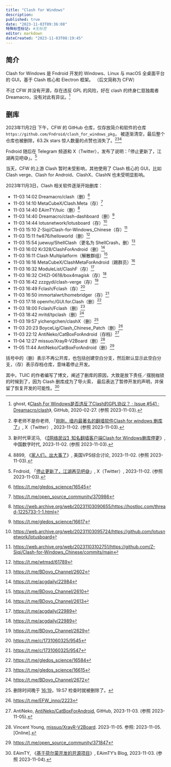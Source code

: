 ```yaml
---
title: "Clash for Windows"
description:
published: true
date: "2023-11-03T09:36:08"
特殊标签标记: #无标签
editor: markdown
dateCreated: "2023-11-03T08:19:45"
---
```


## 简介

Clash for Windows 是 Fndroid 开发的 Windows、Linux 与 macOS 全桌面平台的 GUI，基于 Clash 核心和 Electron 框架。
（后文简称为 CFW）

不过 CFW 并没有开源，存在违反 GPL 的风险，好在 clash 的终身仁慈独裁者 Dreamacro，没有对此有异议。[^cl541]

[^cl541]: ghost, 《[Clash For Windows是否违反了Clash的GPL协议？ · Issue #541 · Dreamacro/clash](https://web.archive.org/web/20231025223859/https://github.com/Dreamacro/clash/issues/541)》, GitHub, 2020-02-27. (参照 2023-11-03).

## 删库

2023年11月2日 下午，CFW 的 GitHub 仓库，仅存放简介和软件的仓库 `https://github.com/Fndroid/clash_for_windows_pkg`，
被逐渐清空，最后整个仓库也被删除，63.2k stars 惊人数量的点赞也消失了。[^19349][^01751][^24923]

[^19349]: 李老师不是你老师, 「[刚刚，墙内最著名的翻墙软件Clash for windows 删库了](https://twitter.com/whyyoutouzhele/status/1719989543837819349)」, X（Twitter）, 2023-11-02. (参照 2023-11-03).

[^01751]: 新时代草泥马, 《[【网络民议】知名翻墙客户端Clash for Windows删库停更](https://web.archive.org/web/20231102151730/https://chinadigitaltimes.net/chinese/701751.html)》, 中国数字时代, 2023-11-02. (参照 2023-11-03).

[^24923]: 8899, 《[家人们，出大事了](https://web.archive.org/web/20231103014048/https://hostloc.com/thread-1224923-1-1.html)》, 美国VPS综合讨论, 2023-11-02. (参照 2023-11-03).

Fndroid 随后在 Telegram 频道和 X（Twitter），发布了说明：「停止更新了，江湖再见吧😅」。[^09092]

[^09092]: Fndroid, 「[停止更新了，江湖再见吧😅](https://twitter.com/fndroid/status/1719980029571109092)」, X（Twitter）, 2023-11-02. (参照 2023-11-03).

当天，CFW 的上游 Clash 暂时未受影响，其他使用了 Clash 核心的 GUI，比如 Clash verge、Clash for Android、ClashX、ClashN
也未受明显影响。

2023年11月3日，Clash 相关软件逐渐开始删库：

+   11-03 14:02 Dreamacro/clash（删）[^c_0]
+   11-03 14:10 MetaCubeX/Clash.Meta（存）[^c_1]
+   11-03 14:40 EAimTY/tuic（删）[^c_2]
+   11-03 14:40 Dreamacro/clash-dashboard（删）[^c_13]
+   11-03 14:44 lotusnetwork/lotusboard（存）[^c_16]
+   11-03 15:10 Z-Siqi/Clash-for-Windows_Chinese（存）[^c_15]
+   11-03 15:11 fw876/helloworld（删）[^c_3]
+   11-03 15:54 juewuy/ShellClash（更名为 ShellCrash，删）[^c_4]
+   11-03 16:02 Kr328/ClashForAndroid（删）[^c_5]
+   11-03 16:11 Clash Multiplatform（解散群组）[^c_6]
+   11-03 16:16 MetaCubeX/ClashMetaForAndroid（踢群员）[^c_7]
+   11-03 16:32 ModuleList/ClashF（存）[^c_8]
+   11-03 16:32 CHIZI-0618/box4magisk（存）[^c_8]
+   11-03 16:42 zzzgydi/clash-verge（存）[^c_9]
+   11-03 16:49 Fclash/Fclash（存）[^c_10]
+   11-03 16:50 immortalwrt/homebridger（存）[^c_11]
+   11-03 17:18 openrhc/GUI.for.Clash（删）[^c_12]
+   11-03 18:00 Fclash/Fclash（删）[^c_14]
+   11-03 18:42 mritd/tpclash（删）[^c_17]
+   11-03 19:57 yichengchen/clashX（删）[^c_18]
+   11-03 20:23 BoyceLig/Clash_Chinese_Patch（删）[^c_22]
+   11-03 22:12 AntiNeko/CatBoxForAndroid（存档）[^c_19]
+   11-04 12:27 missuo/XrayR-V2Board（删）[^c_21]
+   11-05 11:44 AntiNeko/CatBoxForAndroid（删）[^c_20]

[^c_0]:  https://t.me/gledos_science/16545
[^c_1]:  https://t.me/open_source_community/370986
[^c_2]:  https://web.archive.org/web/20231103090655/https://hostloc.com/thread-1225733-1-1.html
[^c_13]: https://t.me/gledos_science/16617
[^c_16]: https://web.archive.org/web/20231103095724/https://github.com/lotusnetwork/lotusboard
[^c_15]: https://web.archive.org/web/20231103102751/https://github.com/Z-Siqi/Clash-for-Windows_Chinese/commits/main
[^c_3]:  https://t.me/wtmsd/61789
[^c_6]:  https://t.me/BDovo_Channel/2610
[^c_7]:  https://t.me/BDovo_Channel/2613
[^c_8]:  https://t.me/acgdaily/22989
[^c_9]:  https://t.me/BDovo_Channel/2629
[^c_4]:  https://t.me/BDovo_Channel/2602
[^c_5]:  https://t.me/acgdaily/22984
[^c_10]: https://t.me/c/1731060325/9545
[^c_11]: https://t.me/c/1731060325/9547
[^c_12]: https://t.me/gledos_science/16584
[^c_14]: https://t.me/gledos_science/16615
[^c_17]: https://t.me/BDovo_Channel/2672
[^c_18]: 删除时间晚于 [16:19](https://web.archive.org/web/20231103120124/https://hostloc.com/thread-1225812-1-1.html)，19:57 检查时就被删除了。
[^c_19]: AntiNeko, [AntiNeko/CatBoxForAndroid](http://archive.today/2023.11.03-141256/https://github.com/AntiNeko/CatBoxForAndroid), GitHub, 2023-11-03. (参照 2023-11-05).
[^c_20]: https://t.me/open_source_community/371847
[^c_21]: Vincent Young, [missuo/XrayR-V2Board](https://web.archive.org/web/20231105081141/https://github.com/missuo/XrayR-V2Board/). 2023-11-05. 参照: 2023-11-05. [Online].
[^c_22]: https://t.me/EFW_inno/2223

括号中的（删）表示不再公开库，也包括创建空白分支，然后默认显示此空白分支，（存）表示存档仓库，意味着停止开发。

其中，TUIC 的作者编写了博文，阐述了删库的原因，大致是放下责任／摆脱枷锁的时候到了，因为 Clash 删库成为了导火索，
最后表达了暂停开发的声明，并保留了恢复开发的可能性。[^opboh]

[^opboh]: EAimTY, 《[基于荷尔蒙开发的开源项目](https://web.archive.org/web/20231103102043/https://www.eaimty.com/2023/opensource-project-based-on-hormone/)》, EAimTY’s Blog, 2023-11-03. (参照 2023-11-04).
